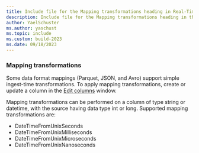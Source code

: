 ```yaml
---
title: Include file for the Mapping transformations heading in Real-Time Intelligence
description: Include file for the Mapping transformations heading in the Get data hub in Real-Time Intelligence
author: YaelSchuster
ms.author: yaschust
ms.topic: include
ms.custom: build-2023
ms.date: 09/18/2023
---
```

### Mapping transformations

Some data format mappings (Parquet, JSON, and Avro) support simple ingest-time transformations. To apply mapping transformations, create or update a column in the [Edit columns](#edit-columns) window.

Mapping transformations can be performed on a column of type string or datetime, with the source having data type int or long. Supported mapping transformations are:

* DateTimeFromUnixSeconds
* DateTimeFromUnixMilliseconds
* DateTimeFromUnixMicroseconds
* DateTimeFromUnixNanoseconds
